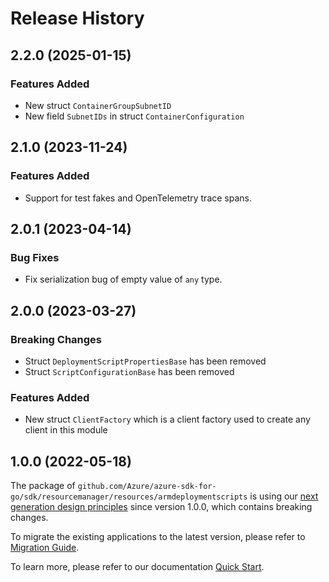 # Release History

## 2.2.0 (2025-01-15)
### Features Added

- New struct `ContainerGroupSubnetID`
- New field `SubnetIDs` in struct `ContainerConfiguration`


## 2.1.0 (2023-11-24)
### Features Added

- Support for test fakes and OpenTelemetry trace spans.


## 2.0.1 (2023-04-14)
### Bug Fixes

- Fix serialization bug of empty value of `any` type.


## 2.0.0 (2023-03-27)
### Breaking Changes

- Struct `DeploymentScriptPropertiesBase` has been removed
- Struct `ScriptConfigurationBase` has been removed

### Features Added

- New struct `ClientFactory` which is a client factory used to create any client in this module

## 1.0.0 (2022-05-18)

The package of `github.com/Azure/azure-sdk-for-go/sdk/resourcemanager/resources/armdeploymentscripts` is using our [next generation design principles](https://azure.github.io/azure-sdk/general_introduction.html) since version 1.0.0, which contains breaking changes.

To migrate the existing applications to the latest version, please refer to [Migration Guide](https://aka.ms/azsdk/go/mgmt/migration).

To learn more, please refer to our documentation [Quick Start](https://aka.ms/azsdk/go/mgmt).